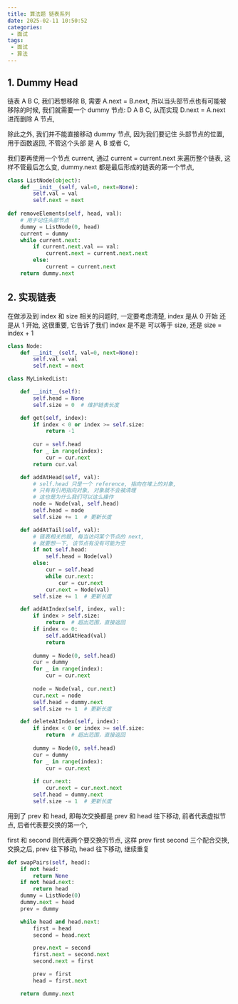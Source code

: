 ```yaml
---
title: 算法题 链表系列
date: 2025-02-11 10:50:52
categories:
 - 面试
tags:
 - 面试
 - 算法
---
```


## 1. Dummy Head

链表 A B C, 我们若想移除 B, 需要 A.next = B.next, 所以当头部节点也有可能被移除的时候, 我们就需要一个 dummy 节点: D A B C, 从而实现 D.next = A.next 进而删除 A 节点,

除此之外, 我们并不能直接移动 dummy 节点, 因为我们要记住 头部节点的位置, 用于函数返回, 不管这个头部 是 A, B 或者 C,

我们要再使用一个节点 current, 通过 current = current.next 来遍历整个链表, 这样不管最后怎么变, dummy.next 都是最后形成的链表的第一个节点, 

```python
class ListNode(object):
    def __init__(self, val=0, next=None):
        self.val = val
        self.next = next
        
def removeElements(self, head, val):
    # 用于记住头部节点
    dummy = ListNode(0, head)
    current = dummy
    while current.next:
        if current.next.val == val:
            current.next = current.next.next
        else:
            current = current.next
    return dummy.next
```

## 2. 实现链表

在做涉及到 index 和 size 相关的问题时, 一定要考虑清楚,  index 是从 0 开始 还是从 1 开始, 这很重要, 它告诉了我们 index 是不是 可以等于 size, 还是 size = index + 1

```python
class Node:
    def __init__(self, val=0, next=None):
        self.val = val
        self.next = next

class MyLinkedList:

    def __init__(self):
        self.head = None
        self.size = 0  # 维护链表长度

    def get(self, index):
        if index < 0 or index >= self.size:
            return -1
        
        cur = self.head
        for _ in range(index):
            cur = cur.next
        return cur.val

    def addAtHead(self, val):
        # self.head 只是一个 reference, 指向在堆上的对象, 
        # 只有有引用指向对象, 对象就不会被清理
        # 这也是为什么我们可以这么操作
        node = Node(val, self.head)
        self.head = node
        self.size += 1  # 更新长度

    def addAtTail(self, val):
        # 链表相关的题, 每当访问某个节点的 next, 
        # 就要想一下, 该节点有没有可能为空
        if not self.head:
            self.head = Node(val)
        else:
            cur = self.head
            while cur.next:
                cur = cur.next
            cur.next = Node(val)
        self.size += 1  # 更新长度

    def addAtIndex(self, index, val):
        if index > self.size:
            return  # 超出范围，直接返回
        if index <= 0:
            self.addAtHead(val)
            return
        
        dummy = Node(0, self.head)
        cur = dummy
        for _ in range(index):
            cur = cur.next
        
        node = Node(val, cur.next)
        cur.next = node
        self.head = dummy.next
        self.size += 1  # 更新长度

    def deleteAtIndex(self, index):
        if index < 0 or index >= self.size:
            return  # 超出范围，直接返回
        
        dummy = Node(0, self.head)
        cur = dummy
        for _ in range(index):
            cur = cur.next
        
        if cur.next:
            cur.next = cur.next.next
        self.head = dummy.next
        self.size -= 1  # 更新长度
```

用到了 prev 和 head, 即每次交换都是 prev 和 head 往下移动, 前者代表虚拟节点, 后者代表要交换的第一个, 

first 和 second 则代表两个要交换的节点, 这样 prev first second 三个配合交换, 交换之后, prev 往下移动, head 往下移动, 继续重复 

```python
def swapPairs(self, head):
    if not head:
        return None
    if not head.next:
        return head
    dummy = ListNode(0)
    dummy.next = head
    prev = dummy

    while head and head.next:
        first = head
        second = head.next

        prev.next = second
        first.next = second.next
        second.next = first

        prev = first
        head = first.next

    return dummy.next
```

